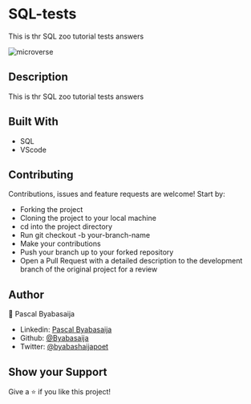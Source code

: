 # SQL-tests
This is thr SQL zoo tutorial tests answers

![microverse](https://camo.githubusercontent.com/3a5835d4f56c57cec85939ac345e43fef164c178/68747470733a2f2f696d672e736869656c64732e696f2f62616467652f4d6963726f76657273652d626c756576696f6c6574)

## Description

This is thr SQL zoo tutorial tests answers

## Built With

- SQL
- VScode

## Contributing

Contributions, issues and feature requests are welcome! Start by:

  - Forking the project
  - Cloning the project to your local machine
  - cd into the project directory
  - Run git checkout -b your-branch-name
  - Make your contributions
  - Push your branch up to your forked repository
  - Open a Pull Request with a detailed description to the development branch of the original project for a review

## Author

👤 Pascal Byabasaija
- Linkedin: [Pascal Byabasaija](https://www.linkedin.com/in/pascal-byabasaija-80578814b/)
- Github:   [@Byabasaija](https://github.com/Byabasaija)
- Twitter: [@byabashaijapoet](https://twitter.com/byabashaijapoet)

## Show your Support
Give a ⭐ if you like this project!